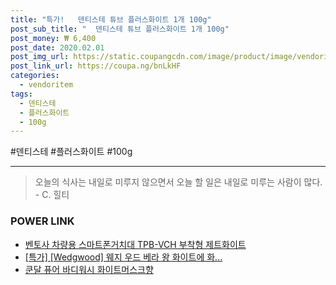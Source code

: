 ```yaml
--- 
title: "특가!   덴티스테 튜브 플러스화이트 1개 100g" 
post_sub_title: "  덴티스테 튜브 플러스화이트 1개 100g" 
post_money: ₩ 6,400 
post_date: 2020.02.01 
post_img_url: https://static.coupangcdn.com/image/product/image/vendoritem/2019/01/30/3426902868/b7bb2bfa-76ac-49f6-a54c-29466e77bac6.jpg 
post_link_url: https://coupa.ng/bnLkHF 
categories: 
  - vendoritem 
tags: 
  - 덴티스테 
  - 플러스화이트 
  - 100g 
--- 
```

  #덴티스테 #플러스화이트 #100g 
<hr> 

> 오늘의 식사는 내일로 미루지 않으면서 오늘 할 일은 내일로 미루는 사람이 많다. - C. 힐티 


### POWER LINK

* <a href="https://blog.naver.com/sakai111/221780700720" target="_blank">벤토사 차량용 스마트폰거치대 TPB-VCH 부착형 제트화이트</a>
* <a href="https://blog.naver.com/an0733/221785937803" target="_blank">[특가] [Wedgwood] 웨지 우드 베라 왕 화이트에 화...</a>
* <a href="https://blog.naver.com/santokki14/221785727828" target="_blank">쿤달 퓨어 바디워시 화이트머스크향</a>
